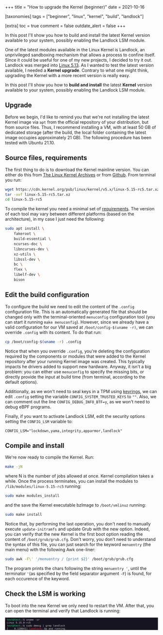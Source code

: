 +++
title = "How to upgrade the Kernel (beginner)"
date = 2021-10-16

[taxonomies]
tags = ["beginner", "linux", "kernel", "build", "landlock"]

[extra]
toc = true
comment = false
outdate_alert = false
+++


In this post I'll show you how to build and install the latest
Kernel version available to your system, possibly enabling the
Landlock LSM module.

<!-- more -->


One of the latest modules available in the Linux Kernel is Landlock,
an unprivileged sandboxing mechanism that allows a process to confine
itself. Since it could be useful for one of my new projects, I decided
to try it out.  Landlock was merged into [Linux
5.13](https://git.kernel.org/pub/scm/linux/kernel/git/torvalds/linux.git/commit/?id=17ae69aba89d). As
I wanted to test the latest version available, I needed a **Kernel
upgrade**. Contrary to what one might think, upgrading the Kernel with
a more recent version is really easy.

In this post I'll show you how to **build and install** the latest
**Kernel** version available to your system, possibly enabling the
Landlock LSM module.

## Upgrade

Before we begin, I'd like to remind you that we're not installing the
latest Kernel image via `apt` from the official repository of your
distribution, but from source files. Thus, I recommend installing a
VM, with at least 50 GB of dedicated storage (after the build, the
local folder containing the latest image occupies approximately 21
GB). The following procedure has been tested with Ubuntu 21.10.

## Source files, requirements

The first thing to do is to download the Kernel mainline version. You
can either do this from [The Linux Kernel
Archives](https://www.kernel.org/) or from
[Github](https://github.com/torvalds/linux). From terminal you run:

```bash
wget https://cdn.kernel.org/pub/linux/kernel/v5.x/linux-5.15-rc5.tar.xz
tar -xvf linux-5.15-rc5.tar.xz
cd linux-5.15-rc5
```

To compile the kernel you need a minimal set of
[requirements](https://www.kernel.org/doc/html/v4.13/process/changes.html). The
version of each tool may vary between different platforms (based on
the architecture), in my case I just need the following:

```bash
sudo apt install \
	fakeroot \ 
	build-essential \
	ncurses-doc \
	libncurses-dev \
	xz-utils \
	libssl-dev \
	bc \
	flex \
	libelf-dev \
	bison
```

## Edit the build configuration

To configure the build we need to edit the content of the `.config`
configuration file. This is an automatically generated file that
should be changed only with the terminal-oriented `menuconfig`
configuration tool (you can start it running `make
menuconfig`). However, since we already have a valid configuration for
our VM saved at `/boot/config-$(uname -r)`, we can override `.config`
with its content. To do that run:

```bash
cp /boot/config-$(uname -r) .config
```

Notice that when you override `.config`, you're deleting the
configuration required by the components or modules that were added to
the Kernel repository after your running Kernel image was
created. This typically impacts he drivers added to support new
hardware. Anyway, it isn't a big problem: you can either use
`menuconfig` to specify the missing bits, or directly provide the
input at build time (from terminal, according to the default options).

Additionally, as we won't need to seal keys in a TPM using
[keyrings](https://man7.org/linux/man-pages/man7/keyrings.7.html), we
can edit `.config` setting the variable `CONFIG_SYSTEM_TRUSTED_KEYS`
to `""`. Also, we can comment out the line `CONFIG_DEBUG_INFO_BTF=y`,
as we won't need to debug eBPF programs.

Finally, if you want to activate Landlock LSM, edit the security
options setting the `CONFIG_LSM` variable to:

```make
CONFIG_LSM="lockdown,yama,integrity,apparmor,landlock"
```

## Compile and install

We're now ready to compile the Kernel. Run:

```bash
make -jN
```

where N is the number of jobs allowed at once. Kernel compilation
takes a while. Once the process terminates, you can install the
modules to `/lib/modules/linux-5.15-rc5` running:

```bash
sudo make modules_install
```

and the save the Kernel executable bzImage to `/boot/vmlinuz` running:

```bash
sudo make install
```

Notice that, by performing the last operation, you don't need to
manually execute `update-initramfs` and update Grub with the new
option. Indeed, you can verify that the new Kernel is the first boot
option reading the content of `/boot/grub/grub.cfg`. Don't worry, you
don't need to understand the syntax of this file, you can just search
for the keyword `menuentry` (the main menu) with the following Awk
one-liner:

```bash
sudo awk -F\' '/menuentry / {print $2}' /boot/grub/grub.cfg
```

The program prints the chars following the string `menuentry '`, until
the terminator `'`(as specified by the field separator argument `-F`)
is found, for each occurence of the keyword.

## Check the LSM is working

To boot into the new Kernel we only need to restart the VM. After
that, you can open the terminal and verify that Landlock is running:

<p align="center">
	<img src="landlock_status.png" width="700">
</p>
